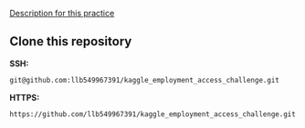 [Description for this practice](https://www.kaggle.com/c/amazon-employee-access-challenge)
## Clone this repository
__SSH:__

```bash
git@github.com:llb549967391/kaggle_employment_access_challenge.git
```
__HTTPS:__

```bash
https://github.com/llb549967391/kaggle_employment_access_challenge.git
```
